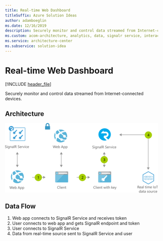 ```yaml
---
title: Real-time Web Dashboard
titleSuffix: Azure Solution Ideas
author: adamboeglin
ms.date: 12/16/2019
description: Securely monitor and control data streamed from Internet-connected devices
ms.custom: acom-architecture, analytics, data, signalr service, interactive-diagram, 'https://azure.microsoft.com/solutions/architecture/real-time-web-dashboard/'
ms.service: architecture-center
ms.subservice: solution-idea
---
```


# Real-time Web Dashboard

[!INCLUDE [header_file](../header.md)]

Securely monitor and control data streamed from Internet-connected devices.

## Architecture

![Architecture diagram](../media/real-time-web-dashboard.svg)

## Data Flow

1. Web app connects to SignalR Service and receives token
1. User connects to web app and gets SignalR endpoint and token
1. User connects to SignalR Service
1. Data from real-time source sent to SignalR Service and user
